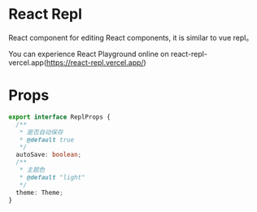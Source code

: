 # React Repl

React component for editing React components, it is similar to vue repl。

You can experience React Playground online on react-repl-vercel.app(https://react-repl.vercel.app/)

# Props

```ts
export interface ReplProps {
  /**
   * 是否自动保存
   * @default true
   */
  autoSave: boolean;
  /**
   * 主题色
   * @default "light"
   */
  theme: Theme;
}
```
